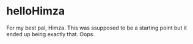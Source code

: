 # helloHimza
For my best pal, Himza.
This was ssupposed to be a starting point but it ended up being exactly that. Oops.
